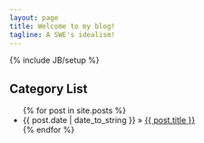 ```yaml
---
layout: page
title: Welcome to my blog!
tagline: A SWE's idealism!
---
```

{% include JB/setup %}

## Category List

<ul class="posts">
  {% for post in site.posts %}
    <li><span>{{ post.date | date_to_string }}</span> &raquo; <a href="{{ BASE_PATH }}{{ post.url }}">{{ post.title }}</a></li>
  {% endfor %}
</ul>



